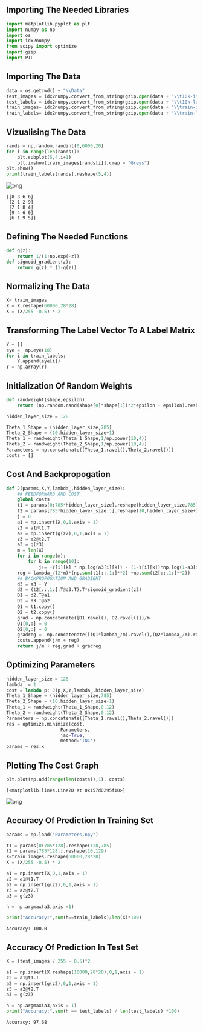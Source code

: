 ## Importing The Needed Libraries


```python
import matplotlib.pyplot as plt
import numpy as np 
import os
import idx2numpy
from scipy import optimize
import gzip
import PIL
```

## Importing The Data


```python
data = os.getcwd() + "\\Data"
test_images = idx2numpy.convert_from_string(gzip.open(data + "\\t10k-images-idx3-ubyte.gz").read())
test_labels = idx2numpy.convert_from_string(gzip.open(data + "\\t10k-labels-idx1-ubyte.gz").read())
train_images= idx2numpy.convert_from_string(gzip.open(data + "\\train-images-idx3-ubyte.gz").read())
train_labels= idx2numpy.convert_from_string(gzip.open(data + "\\train-labels-idx1-ubyte.gz").read())
```

## Vizualising The Data


```python
rands = np.random.randint(0,6000,20)
for i in range(len(rands)):
    plt.subplot(5,4,i+1)
    plt.imshow(train_images[rands[i]],cmap = "Greys") 
plt.show()
print(train_labels[rands].reshape(5,4))
```


    
![png](Recognition_Mnist_files/Recognition_Mnist_5_0.png)
    


    [[8 3 6 6]
     [2 1 2 9]
     [2 1 8 4]
     [9 4 6 0]
     [6 1 9 5]]
    

## Defining The Needed Functions


```python
def g(z):
    return 1/(1+np.exp(-z))
def sigmoid_gradient(z):
    return g(z) * (1-g(z))
```

## Normalizing The Data


```python
X= train_images
X = X.reshape(60000,28*28) 
X = (X/255 -0.5) * 2
```

## Transforming The Label Vector To A Label Matrix


```python
Y = []
eye =  np.eye(10)
for i in train_labels:
    Y.append(eye[i])
Y = np.array(Y)
```

## Initialization Of Random Weights


```python
def randweight(shape,epsilon):
    return (np.random.rand(shape[0]*shape[1])*2*epsilon - epsilon).reshape(shape)
```


```python
hidden_layer_size = 128
```


```python
Theta_1_Shape = (hidden_layer_size,785)
Theta_2_Shape = (10,hidden_layer_size+1)
Theta_1 = randweight(Theta_1_Shape,1/np.power(10,4))
Theta_2 = randweight(Theta_2_Shape,1/np.power(10,4))
Parameters = np.concatenate([Theta_1.ravel(),Theta_2.ravel()])
costs = []
```

## Cost And Backpropogation


```python
def J(params,X,Y,lambda_,hidden_layer_size):
    ## FEEDFORWARD AND COST
    global costs
    t1 = params[0:785*hidden_layer_size].reshape(hidden_layer_size,785)
    t2 = params[785*hidden_layer_size::].reshape(10,hidden_layer_size+1)
    j = 0
    a1 = np.insert(X,0,1,axis = 1)
    z2 = a1@t1.T
    a2 = np.insert(g(z2),0,1,axis = 1) 
    z3 = a2@t2.T
    a3 = g(z3)
    m = len(X)
    for i in range(m):
        for k in range(10):
            j+= -Y[i][k] * np.log(a3[i][k]) - (1-Y[i][k])*np.log(1-a3[i][k])
    reg = lambda_/(2*m)*(np.sum(t1[::,1:]**2) +np.sum(t2[::,1:]**2))
    ## BACKPROPOGATION AND GRADIENT
    d3 = a3 - Y
    d2 = (t2[::,1:].T@d3.T).T*sigmoid_gradient(z2)
    D1 = d2.T@a1
    D2 = d3.T@a2
    Q1 = t1.copy()
    Q2 = t2.copy()
    grad = np.concatenate([D1.ravel(), D2.ravel()])/m
    Q1[0,:] = 0
    Q2[0,:] = 0
    gradreg =  np.concatenate([(Q1*lambda_/m).ravel(),(Q2*lambda_/m).ravel()])
    costs.append(j/m + reg)
    return j/m + reg,grad + gradreg
```

## Optimizing Parameters


```python
hidden_layer_size = 128
lambda_ = 1
cost = lambda p: J(p,X,Y,lambda_,hidden_layer_size)
Theta_1_Shape = (hidden_layer_size,785)
Theta_2_Shape = (10,hidden_layer_size+1)
Theta_1 = randweight(Theta_1_Shape,0.12)
Theta_2 = randweight(Theta_2_Shape,0.12)
Parameters = np.concatenate([Theta_1.ravel(),Theta_2.ravel()])
res = optimize.minimize(cost,
                    Parameters,
                    jac=True,
                    method='TNC')
params = res.x
```

## Plotting The Cost Graph


```python
plt.plot(np.add(range(len(costs)),1), costs)
```




    [<matplotlib.lines.Line2D at 0x157d0295f10>]




    
![png](Recognition_Mnist_files/Recognition_Mnist_21_1.png)
    


## Accuracy Of Prediction In Training Set


```python
params = np.load("Parameters.npy")
```


```python
t1 = params[0:785*128].reshape(128,785)
t2 = params[785*128:].reshape(10,129)
X=train_images.reshape(60000,28*28)
X = (X/255 -0.5) * 2
```


```python
a1 = np.insert(X,0,1,axis = 1)
z2 = a1@t1.T
a2 = np.insert(g(z2),0,1,axis = 1) 
z3 = a2@t2.T
a3 = g(z3)
```


```python
h = np.argmax(a3,axis =1)
```


```python
print("Accuracy:",sum(h==train_labels)/len(X)*100)
```

    Accuracy: 100.0
    

## Accuracy Of Prediction In Test Set


```python
X = (test_images / 255 - 0.5)*2
```


```python
a1 = np.insert(X.reshape(10000,28*28),0,1,axis = 1)
z2 = a1@t1.T
a2 = np.insert(g(z2),0,1,axis = 1) 
z3 = a2@t2.T
a3 = g(z3)
```


```python
h = np.argmax(a3,axis = 1)
print("Accuracy:",sum(h == test_labels) / len(test_labels) *100)
```

    Accuracy: 97.68
    
